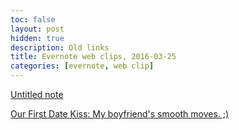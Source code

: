 ```yaml
---
toc: false
layout: post
hidden: true
description: Old links
title: Evernote web clips, 2016-03-25
categories: [evernote, web clip]
---
```


[Untitled note](http://www.helsinki.fi/~lennes/praat-scripts/public/collect_pitch_data_from_files.praat)

[Our First Date Kiss: My boyfriend&apos;s smooth moves. ;)](https://introvertedalpha.com/our-first-date-kiss/)

